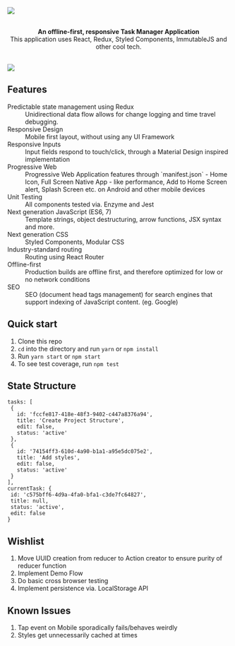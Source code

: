 ![](https://lh3.googleusercontent.com/WvQr81Rc6-O5nS5rNlTIrNNWnQjDeeXdyJktMp0pAfk8ZmrWkCF2jQ0DOh6kvyGHLXiNnj_v27tADziYRYFcsfi-LL2_Da0Wj9ntsqmkxAPj0iIUK7OCIKf4Aspa2pybxvCUIgLRYn14Ael1CfH8Tf-3io5Jgn0mO8dK6CSkvOxl4dMteuYfIqB61s4-gnHjHRosYwZJ2dw5JQMUGeV1JZuBDEf3sq6dYCUb9G7nZmufQcfz8lRcmQx3GAuTPK61EwInaBufjdgADgEKR-a4sYFRIBHv5tzRrhJDin0AscQ3RIYzJ_VpDqs8hW-j3KK6xsLtbpY7JCysYawSGjSd7CZT2YVGv_HhE57dCTZUvVMXG6QKaFazzzzxuPVrBQIRdlEoRkyWXzTsyiTePQOtH5lOE97u4pKUeZiwlkCStWkh85tsCny1m72Ze38C3ju77SiE41HkCxnuXHC5Mupvvpz4V4jH0bBFAyyZBSRfbBcuy0xxWEjy6LJD8_DGWwk5my6LKZe5j7aCH-F3-RsoZY862O4ZbNEd2LEJQSvecHgVFKkOu0dvps0SfBKEZj6U=w2268-h1560)


<br />
<div align="center"><strong>An offline-first, responsive Task Manager Application</strong></div>
<div align="center">This application uses React, Redux, Styled Components, ImmutableJS and other cool tech. </div>

<br />

![](https://lh3.google.com/u/0/d/1SOa0WTdXWSh0MILP9x_w7-2mKPmf6IF8=w2880-h1560-iv1)

## Features

<dl>
  <dt>Predictable state management using Redux</dt>
  <dd>Unidirectional data flow allows for change logging and time travel debugging.</dd>

  <dt>Responsive Design</dt>
  <dd>Mobile first layout, without using any UI Framework</dd>

  <dt>Responsive Inputs</dt>
  <dd>Input fields respond to touch/click, through a Material Design inspired implementation</dd>
  
  <dt>Progressive Web</dt>
  <dd>Progressive Web Application features through `manifest.json` - Home Icon, Full Screen Native App - like performance, Add to Home Screen alert, Splash Screen etc. on Android and other mobile devices</dd>
   
  <dt>Unit Testing</dt>
  <dd>All components tested via. Enzyme and Jest</dd>
  
  <dt>Next generation JavaScript (ES6, 7)</dt>
  <dd>Template strings, object destructuring, arrow functions, JSX syntax and more.</dd>

  <dt>Next generation CSS</dt>
  <dd>Styled Components, Modular CSS</dd>

  <dt>Industry-standard routing</dt>
  <dd>Routing using React Router</dd>

  <dt>Offline-first</dt>
  <dd>Production builds are offline first, and therefore optimized for low or no network conditions</dd>

  <dt>SEO</dt>
  <dd>SEO (document head tags management) for search engines that support indexing of JavaScript content. (eg. Google)</dd>
</dl>

## Quick start

1. Clone this repo
2. `cd` into the directory and run `yarn` or `npm install`
3. Run `yarn start` or `npm start`
4. To see test coverage, run `npm test`

## State Structure

 ```
tasks: [
  {
    id: 'fccfe817-418e-48f3-9402-c447a8376a94',
    title: 'Create Project Structure',
    edit: false,
    status: 'active'
  },
  {
    id: '74154ff3-610d-4a90-b1a1-a95e5dc075e2',
    title: 'Add styles',
    edit: false,
    status: 'active'
  }
],
currentTask: {
  id: 'c575bff6-4d9a-4fa0-bfa1-c3de7fc64827',
  title: null,
  status: 'active',
  edit: false
}
```


## Wishlist

1. Move UUID creation from reducer to Action creator to ensure purity of reducer function
2. Implement Demo Flow
3. Do basic cross browser testing
4. Implement persistence via. LocalStorage API

## Known Issues

1. Tap event on Mobile sporadically fails/behaves weirdly
2. Styles get unnecessarily cached at times
